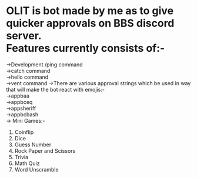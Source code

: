 OLIT is bot made by me as to give quicker approvals on BBS discord server.                                
Features currently consists of:-              
==============================           
->Development /ping command              
->catch command         
->hello command      
->vent command
->There are various approval strings which be used in way that will make the bot react with emojis:-    
 ->appbaa  
 ->appbceq  
 ->appsheriff  
 ->appbcbash  
-> Mini Games:-
   1. Coinflip  
   2. Dice  
   3. Guess Number  
   4. Rock Paper and Scissors  
   5. Trivia  
   6. Math Quiz
   7. Word Unscramble